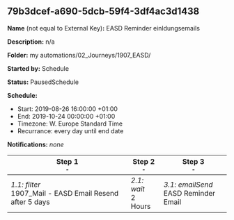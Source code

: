 ## 79b3dcef-a690-5dcb-59f4-3df4ac3d1438

**Name** (not equal to External Key)**:** EASD Reminder einldungsemails

**Description:** n/a

**Folder:** my automations/02_Journeys/1907_EASD/

**Started by:** Schedule

**Status:** PausedSchedule

**Schedule:**

* Start: 2019-08-26 16:00:00 +01:00
* End: 2019-10-24 00:00:00 +01:00
* Timezone: W. Europe Standard Time
* Recurrance: every day until end date

**Notifications:** _none_


| Step 1<br>_<small>-</small>_ | Step 2<br>_<small>-</small>_ | Step 3<br>_<small>-</small>_ |
| --- | --- | --- |
| _1.1: filter_<br>1907_Mail - EASD Email  Resend after 5 days | _2.1: wait_<br>2 Hours | _3.1: emailSend_<br>EASD Reminder Email |
